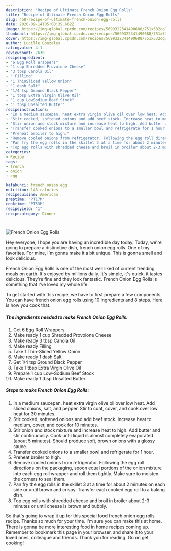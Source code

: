 ```yaml
---
description: "Recipe of Ultimate French Onion Egg Rolls"
title: "Recipe of Ultimate French Onion Egg Rolls"
slug: 458-recipe-of-ultimate-french-onion-egg-rolls
date: 2020-09-14T05:00:39.662Z
image: https://img-global.cpcdn.com/recipes/5699322341490688/751x532cq70/french-onion-egg-rolls-recipe-main-photo.jpg
thumbnail: https://img-global.cpcdn.com/recipes/5699322341490688/751x532cq70/french-onion-egg-rolls-recipe-main-photo.jpg
cover: https://img-global.cpcdn.com/recipes/5699322341490688/751x532cq70/french-onion-egg-rolls-recipe-main-photo.jpg
author: Lucille Gonzales
ratingvalue: 4.1
reviewcount: 7630
recipeingredient:
- "6 Egg Roll Wrappers"
- "1 cup Shredded Provolone Cheese"
- "3 tbsp Canola Oil"
- " Filling"
- "1 ThinSliced Yellow Onion"
- "1 dash Salt"
- "1/4 tsp Ground Black Pepper"
- "1 tbsp Extra Virgin Olive Oil"
- "1 cup LowSodium Beef Stock"
- "1 tbsp Unsalted Butter"
recipeinstructions:
- "In a medium saucepan, heat extra virgin olive oil over low heat. Add sliced onions, salt, and pepper. Stir to coat, cover, and cook over low heat for 30 minutes."
- "Stir cooked, softened onions and add beef stock. Increase heat to medium, cover, and cook for 10 minutes."
- "Stir onion and stock mixture and increase heat to high. Add butter and stir continuously. Cook until liquid is almost completely evaporated (about 5 minutes). Should produce soft, brown onions with a glossy sauce."
- "Transfer cooked onions to a smaller bowl and refrigerate for 1 hour."
- "Preheat broiler to high."
- "Remove cooled onions from refrigerator. Following the egg roll directions on the packaging, spoon equal portions of the onion mixture into each egg roll wrapper and roll them tightly. Make sure to moisten the corners to seal them."
- "Pan fry the egg rolls in the skillet 3 at a time for about 2 minutes on each side or until brown and crispy. Transfer each cooked egg roll to a baking dish."
- "Top egg rolls with shredded cheese and broil in broiler about 2-3 minutes or until cheese is brown and bubbly."
categories:
- Recipe
tags:
- french
- onion
- egg

katakunci: french onion egg 
nutrition: 143 calories
recipecuisine: American
preptime: "PT17M"
cooktime: "PT53M"
recipeyield: "1"
recipecategory: Dinner

---
```



![French Onion Egg Rolls](https://img-global.cpcdn.com/recipes/5699322341490688/751x532cq70/french-onion-egg-rolls-recipe-main-photo.jpg)

Hey everyone, I hope you are having an incredible day today. Today, we're going to prepare a distinctive dish, french onion egg rolls. One of my favorites. For mine, I'm gonna make it a bit unique. This is gonna smell and look delicious.

French Onion Egg Rolls is one of the most well liked of current trending meals on earth. It's enjoyed by millions daily. It's simple, it's quick, it tastes delicious. They're fine and they look fantastic. French Onion Egg Rolls is something that I've loved my whole life.




To get started with this recipe, we have to first prepare a few components. You can have french onion egg rolls using 10 ingredients and 8 steps. Here is how you cook that.

<!--inarticleads1-->

##### The ingredients needed to make French Onion Egg Rolls:

1. Get 6 Egg Roll Wrappers
1. Make ready 1 cup Shredded Provolone Cheese
1. Make ready 3 tbsp Canola Oil
1. Make ready  Filling
1. Take 1 Thin-Sliced Yellow Onion
1. Make ready 1 dash Salt
1. Get 1/4 tsp Ground Black Pepper
1. Take 1 tbsp Extra Virgin Olive Oil
1. Prepare 1 cup Low-Sodium Beef Stock
1. Make ready 1 tbsp Unsalted Butter




<!--inarticleads2-->

##### Steps to make French Onion Egg Rolls:

1. In a medium saucepan, heat extra virgin olive oil over low heat. Add sliced onions, salt, and pepper. Stir to coat, cover, and cook over low heat for 30 minutes.
1. Stir cooked, softened onions and add beef stock. Increase heat to medium, cover, and cook for 10 minutes.
1. Stir onion and stock mixture and increase heat to high. Add butter and stir continuously. Cook until liquid is almost completely evaporated (about 5 minutes). Should produce soft, brown onions with a glossy sauce.
1. Transfer cooked onions to a smaller bowl and refrigerate for 1 hour.
1. Preheat broiler to high.
1. Remove cooled onions from refrigerator. Following the egg roll directions on the packaging, spoon equal portions of the onion mixture into each egg roll wrapper and roll them tightly. Make sure to moisten the corners to seal them.
1. Pan fry the egg rolls in the skillet 3 at a time for about 2 minutes on each side or until brown and crispy. Transfer each cooked egg roll to a baking dish.
1. Top egg rolls with shredded cheese and broil in broiler about 2-3 minutes or until cheese is brown and bubbly.




So that's going to wrap it up for this special food french onion egg rolls recipe. Thanks so much for your time. I'm sure you can make this at home. There is gonna be more interesting food in home recipes coming up. Remember to bookmark this page in your browser, and share it to your loved ones, colleague and friends. Thank you for reading. Go on get cooking!
